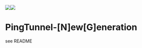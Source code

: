 <img src="https://travis-ci.org/lnslbrty/ptunnel-ng.svg?branch=master"><img src="https://scan.coverity.com/projects/14737/badge.svg?flat=1">

PingTunnel-[N]ew[G]eneration
======

see README
